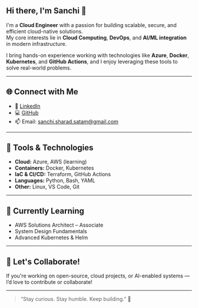 ## Hi there, I'm Sanchi 👋

<!--
**SanchiSatam/SanchiSatam** is a ✨ _special_ ✨ repository because its `README.md` (this file) appears on your GitHub profile.

Here are some ideas to get you started:

- 🔭 I’m currently working on ...
- 🌱 I’m currently learning ...
- 👯 I’m looking to collaborate on ...
- 🤔 I’m looking for help with ...
- 💬 Ask me about ...
- 📫 How to reach me: ...
- 😄 Pronouns: ...
- ⚡ Fun fact: ...
-->

I'm a **Cloud Engineer** with a passion for building scalable, secure, and efficient cloud-native solutions.  
My core interests lie in **Cloud Computing**, **DevOps**, and **AI/ML integration** in modern infrastructure.

I bring hands-on experience working with technologies like **Azure**, **Docker**, **Kubernetes**, and **GitHub Actions**, and I enjoy leveraging these tools to solve real-world problems.

---

## 🌐 Connect with Me

- 💼 [LinkedIn](https://www.linkedin.com/in/sanchi-satam/)    
- 💻 [GitHub](https://github.com/SanchiSatam)  
- 📫 Email: sanchi.sharad.satam@gmail.com

---

## 🔧 Tools & Technologies

- **Cloud:** Azure, AWS (learning)
- **Containers:** Docker, Kubernetes
- **IaC & CI/CD:** Terraform, GitHub Actions
- **Languages:** Python, Bash, YAML
- **Other:** Linux, VS Code, Git

---

## 🧠 Currently Learning

- AWS Solutions Architect – Associate  
- System Design Fundamentals  
- Advanced Kubernetes & Helm

---

## 🚀 Let's Collaborate!

If you're working on open-source, cloud projects, or AI-enabled systems — I’d love to contribute or collaborate!

---

> “Stay curious. Stay humble. Keep building.” 🚀